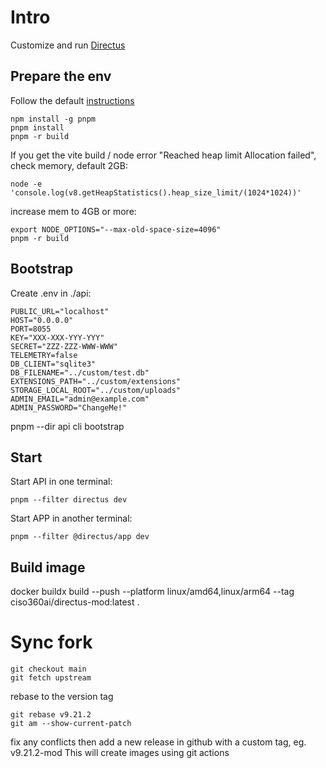 # Intro

Customize and run [Directus](https://directus.io)

## Prepare the env

Follow the default
[instructions](https://docs.directus.io/contributing/running-locally.html#_4-install-the-dependencies-and-build-the-project)

```
npm install -g pnpm
pnpm install
pnpm -r build
```

If you get the vite build / node error "Reached heap limit Allocation failed", check memory, default 2GB:

```
node -e 'console.log(v8.getHeapStatistics().heap_size_limit/(1024*1024))'
```

increase mem to 4GB or more:

```
export NODE_OPTIONS="--max-old-space-size=4096"
pnpm -r build
```

## Bootstrap

Create .env in ./api:

```
PUBLIC_URL="localhost"
HOST="0.0.0.0"
PORT=8055
KEY="XXX-XXX-YYY-YYY"
SECRET="ZZZ-ZZZ-WWW-WWW"
TELEMETRY=false
DB_CLIENT="sqlite3"
DB_FILENAME="../custom/test.db"
EXTENSIONS_PATH="../custom/extensions"
STORAGE_LOCAL_ROOT="../custom/uploads"
ADMIN_EMAIL="admin@example.com"
ADMIN_PASSWORD="ChangeMe!"
```

pnpm --dir api cli bootstrap

## Start

Start API in one terminal:

```
pnpm --filter directus dev
```

Start APP in another terminal:

```
pnpm --filter @directus/app dev
```

## Build image

docker buildx build --push --platform linux/amd64,linux/arm64 --tag ciso360ai/directus-mod:latest .

# Sync fork
```
git checkout main
git fetch upstream
```
rebase to the version tag
```
git rebase v9.21.2
git am --show-current-patch
```
fix any conflicts then add a new release in github with a custom tag, eg. v9.21.2-mod
This will create images using git actions